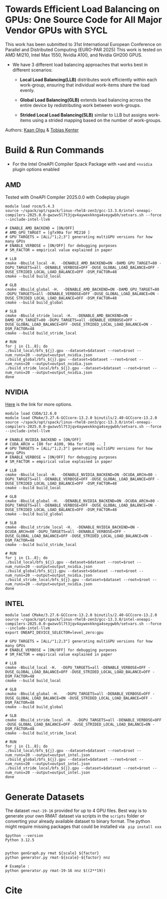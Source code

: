 # Towards Efficient Load Balancing on GPUs: One Source Code for All Major Vendor GPUs with SYCL
This work has been submitted to 31st International European Conference on Parallel and Distributed Computing (EURO-PAR 2025)
This work is tested on AMD MI210, Intel Max 1550, Nvidia A100, and Nvidia GH200 GPUS.

- We have 3 different load balancing approaches that works best in different scenarios:

  - __Local Load Balancing(LLB)__ 
distributes work efficiently within each work-group, ensuring that individual work-items share the load evenly.

  - __Global Load Balancing(GLB)__
extends load balancing across the entire device by redistributing work between work-groups.

  - __Strided Local Load Balancing(SLB)__ similar to LLB but assigns work-items using a strided mapping based on the number of work-groups.


Authors: [Kaan Olgu](https://research-information.bris.ac.uk/en/persons/kaan-olgu-2) & [Tobias Kenter](https://www.uni-paderborn.de/en/person/3145)

# Build & Run Commands
- For the Intel OneAPI Compiler Spack Package with `+amd` and `+nvidia` plugin options enabled
## AMD
Tested with OneAPI Compiler 2025.0.0 with Codeplay plugin 
```
module load rocm/5.4.3
source ~/spack/opt/spack/linux-rhel8-zen3/gcc-13.3.0/intel-oneapi-compilers-2025.0.0-gwzwv5l7t3jqv4aywexkknga4seygwbh/setvars.sh --force --include-intel-llvm

# ENABLE_AMD_BACKEND = [ON/OFF] 
# AMD_GPU_TARGET = [gfx90a for MI210 ]
# GPU TARGETS = [ALL/"1;2;3"] generating multiGPU versions for how many GPUs
# ENABLE_VERBOSE = [ON/OFF] for debugging purposes
# SM_FACTOR = empirical value explained in paper

# LLB
cmake -Bbuild_local -H.  -DENABLE_AMD_BACKEND=ON -DAMD_GPU_TARGET=80 -DGPU_TARGETS=all -DENABLE_VERBOSE=OFF -DUSE_GLOBAL_LOAD_BALANCE=OFF -DUSE_STRIDED_LOCAL_LOAD_BALANCE=OFF -DSM_FACTOR=48
cmake --build build_local

# GLB
cmake -Bbuild_global -H.  -DENABLE_AMD_BACKEND=ON -DAMD_GPU_TARGET=80 -DGPU_TARGETS=all -DENABLE_VERBOSE=OFF -DUSE_GLOBAL_LOAD_BALANCE=ON -DUSE_STRIDED_LOCAL_LOAD_BALANCE=OFF -DSM_FACTOR=48
cmake --build build_global

# SLB
cmake -Bbuild_stride_local -H.  -DENABLE_AMD_BACKEND=ON -DAMD_GPU_TARGET=80 -DGPU_TARGETS=all -DENABLE_VERBOSE=OFF -DUSE_GLOBAL_LOAD_BALANCE=OFF -DUSE_STRIDED_LOCAL_LOAD_BALANCE=ON -DSM_FACTOR=48
cmake --build build_stride_local

# RUN
for j in {1..8}; do
./build_local/bfs_${j}.gpu --dataset=$dataset --root=$root --num_runs=20 --output=output_nvidia.json
./build_global/bfs_${j}.gpu --dataset=$dataset --root=$root --num_runs=20 --output=output_nvidia.json
./build_stride_local/bfs_${j}.gpu --dataset=$dataset --root=$root --num_runs=20 --output=output_nvidia.json
done
```
## NVIDIA
[Here](https://developer.codeplay.com/products/oneapi/nvidia/2025.0.0/guides/get-started-guide-nvidia) is the link for more options.
```
module load CUDA/12.6.0
module load CMake/3.27.6-GCCcore-13.2.0 binutils/2.40-GCCcore-13.2.0
source ~/spack/opt/spack/linux-rhel8-zen3/gcc-13.3.0/intel-oneapi-compilers-2025.0.0-gwzwv5l7t3jqv4aywexkknga4seygwbh/setvars.sh --force --include-intel-llvm

# ENABLE_NVIDIA_BACKEND = [ON/OFF] 
# CUDA_ARCH = [80 for A100, 90a for H100 .. ]
# GPU TARGETS = [ALL/"1;2;3"] generating multiGPU versions for how many GPUs
# ENABLE_VERBOSE = [ON/OFF] for debugging purposes
# SM_FACTOR = empirical value explained in paper

# LLB
cmake -Bbuild_local -H.  -DENABLE_NVIDIA_BACKEND=ON -DCUDA_ARCH=80 -DGPU_TARGETS=all -DENABLE_VERBOSE=OFF -DUSE_GLOBAL_LOAD_BALANCE=OFF -DUSE_STRIDED_LOCAL_LOAD_BALANCE=OFF -DSM_FACTOR=48
cmake --build build_local

# GLB
cmake -Bbuild_global -H.  -DENABLE_NVIDIA_BACKEND=ON -DCUDA_ARCH=80 -DGPU_TARGETS=all -DENABLE_VERBOSE=OFF -DUSE_GLOBAL_LOAD_BALANCE=ON -DUSE_STRIDED_LOCAL_LOAD_BALANCE=OFF -DSM_FACTOR=48
cmake --build build_global

# SLB
cmake -Bbuild_stride_local -H.  -DENABLE_NVIDIA_BACKEND=ON -DCUDA_ARCH=80 -DGPU_TARGETS=all -DENABLE_VERBOSE=OFF -DUSE_GLOBAL_LOAD_BALANCE=OFF -DUSE_STRIDED_LOCAL_LOAD_BALANCE=ON -DSM_FACTOR=48
cmake --build build_stride_local

# RUN
for j in {1..8}; do
./build_local/bfs_${j}.gpu --dataset=$dataset --root=$root --num_runs=20 --output=output_nvidia.json
./build_global/bfs_${j}.gpu --dataset=$dataset --root=$root --num_runs=20 --output=output_nvidia.json
./build_stride_local/bfs_${j}.gpu --dataset=$dataset --root=$root --num_runs=20 --output=output_nvidia.json
done
```

## INTEL
```
module load CMake/3.27.6-GCCcore-13.2.0 binutils/2.40-GCCcore-13.2.0
source ~/spack/opt/spack/linux-rhel8-zen3/gcc-13.3.0/intel-oneapi-compilers-2025.0.0-gwzwv5l7t3jqv4aywexkknga4seygwbh/setvars.sh --force --include-intel-llvm
export ONEAPI_DEVICE_SELECTOR=level_zero:gpu

# GPU TARGETS = [ALL/"1;2;3"] generating multiGPU versions for how many GPUs
# ENABLE_VERBOSE = [ON/OFF] for debugging purposes
# SM_FACTOR = empirical value explained in paper

# LLB
cmake -Bbuild_local -H.  -DGPU_TARGETS=all -DENABLE_VERBOSE=OFF -DUSE_GLOBAL_LOAD_BALANCE=OFF -DUSE_STRIDED_LOCAL_LOAD_BALANCE=OFF -DSM_FACTOR=48
cmake --build build_local

# GLB
cmake -Bbuild_global -H.   -DGPU_TARGETS=all -DENABLE_VERBOSE=OFF -DUSE_GLOBAL_LOAD_BALANCE=ON -DUSE_STRIDED_LOCAL_LOAD_BALANCE=OFF -DSM_FACTOR=48
cmake --build build_global

# SLB
cmake -Bbuild_stride_local -H.  -DGPU_TARGETS=all -DENABLE_VERBOSE=OFF -DUSE_GLOBAL_LOAD_BALANCE=OFF -DUSE_STRIDED_LOCAL_LOAD_BALANCE=ON -DSM_FACTOR=48
cmake --build build_stride_local

# RUN
for j in {1..8}; do
./build_local/bfs_${j}.gpu --dataset=$dataset --root=$root --num_runs=20 --output=output_intel.json
./build_global/bfs_${j}.gpu --dataset=$dataset --root=$root --num_runs=20 --output=output_intel.json
./build_stride_local/bfs_${j}.gpu --dataset=$dataset --root=$root --num_runs=20 --output=output_intel.json
done
```

# Generate Datasets
The dataset `rmat-19-16` provided for up to 4 GPU files. Best way is to generate your own RMAT dataset via scripts in the `scripts` folder or converting your already available dataset to binary format. The python might require missing packages that could be installed via ` pip install xxx` 
```
$python --version
Python 3.12.5


python genGraph.py rmat ${scale} ${factor}
python generator.py rmat-${scale}-${factor} nnz

# Example : 
python generator.py rmat-19-16 nnz $((2**19))
```
# Cite


